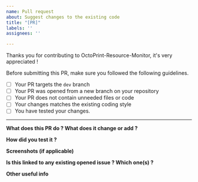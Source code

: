 ```yaml
---
name: Pull request
about: Suggest changes to the existing code
title: "[PR]"
labels: ''
assignees: ''

---
```


Thanks you for contributing to OctoPrint-Resource-Monitor, it's very appreciated !

Before submitting this PR, make sure you followed the following guidelines.

* [ ] Your PR targets the `dev` branch
* [ ] Your PR was opened from a new branch on your repository
* [ ] Your PR does not contain unneeded files or code
* [ ] Your changes matches the existing coding style
* [ ] You have tested your changes.

---

**What does this PR do ? What does it change or add ?**

**How did you test it ?**

**Screenshots (if applicable)**

**Is this linked to any existing opened issue ? Which one(s) ?**

**Other useful info**

